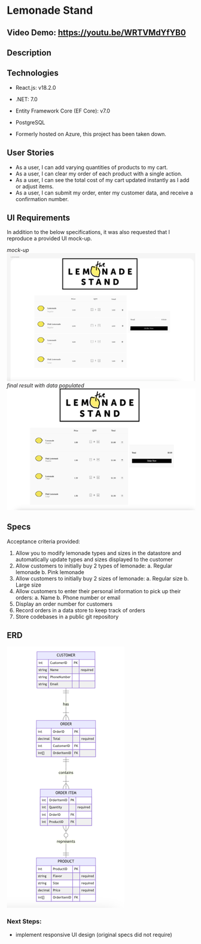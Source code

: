 # Lemonade Stand
## Video Demo: https://youtu.be/WRTVMdYfYB0

## Description
## Technologies
* React.js: v18.2.0
* .NET: 7.0
* Entity Framework Core (EF Core): v7.0
* PostgreSQL

* Formerly hosted on Azure, this project has been taken down. 

## User Stories
* As a user, I can add varying quantities of products to my cart.
* As a user, I can clear my order of each product with a single action.
* As a user, I can see the total cost of my cart updated instantly as I add or adjust items.
* As a user, I can submit my order, enter my customer data, and receive a confirmation number.

## UI Requirements 
In addition to the below specifications, it was also requested that I reproduce a provided UI mock-up. 

_mock-up_
![Provided Mockup](mockup.png)
_final result with data populated_
![My Finished App](Final.jpg)

## Specs
Acceptance criteria provided: 
1. Allow you to modify lemonade types and sizes in the datastore and automatically update types and sizes displayed to the customer 
2. Allow customers to initially buy 2 types of lemonade:
  a. Regular lemonade 
  b. Pink lemonade 
2. Allow customers to initially buy 2 sizes of lemonade: 
  a. Regular size 
  b. Large size 
3. Allow customers to enter their personal information to pick up their orders: 
  a. Name 
  b. Phone number or email 
4. Display an order number for customers 
5. Record orders in a data store to keep track of orders 
6. Store codebases in a public git repository 


## ERD
![ERD](<Lemonade ERD.png>)


### Next Steps:
- implement responsive UI design (original specs did not require)
